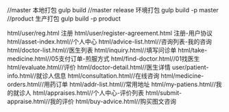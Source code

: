 //master 本地打包 
gulp build 
//master release 环境打包
gulp build -p master
//product 生产打包
gulp build -p product

html/user/reg.html 注册
html/user/register-agreement.html  注册-用户协议
html/asset-index.html//个人中心
html/advice-list.html//咨询列表-我的咨询
html/doctor-list.html//医生列表
html/inquiry.html//填写问诊单
html/take-medicine.html//05支付订单-煎服方式
html/find-doctor.html//01找医生
html/evaluate.html//评价
html/doctor-detail.html//医生详情
user/patient-info.html//就诊人信息
html/consultation.html//在线咨询
html/medicine-orders.html//用药订单
html/addr-list.html//常用地址
html/my-patiens.html//我的就诊人
html/appraises.html//个人中心-评价列表
html/submit-appraise.html//我的评价
html/buy-advice.html//购买图文咨询


